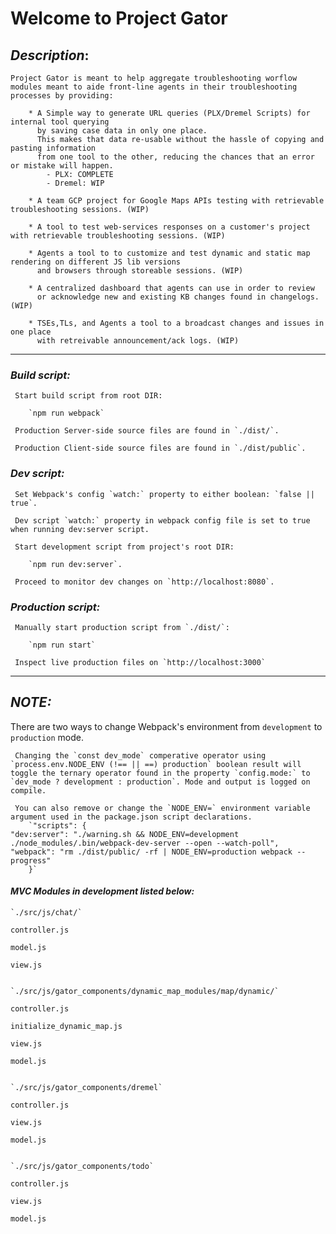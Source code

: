 #                                        Welcome to Project Gator


## _Description_: 

    Project Gator is meant to help aggregate troubleshooting worflow modules meant to aide front-line agents in their troubleshooting processes by providing:

        * A Simple way to generate URL queries (PLX/Dremel Scripts) for internal tool querying 
          by saving case data in only one place. 
          This makes that data re-usable without the hassle of copying and pasting information 
          from one tool to the other, reducing the chances that an error or mistake will happen. 
            - PLX: COMPLETE
            - Dremel: WIP 

        * A team GCP project for Google Maps APIs testing with retrievable troubleshooting sessions. (WIP)

        * A tool to test web-services responses on a customer's project with retrievable troubleshooting sessions. (WIP)

        * Agents a tool to to customize and test dynamic and static map rendering on different JS lib versions 
          and browsers through storeable sessions. (WIP)

        * A centralized dashboard that agents can use in order to review 
          or acknowledge new and existing KB changes found in changelogs. (WIP)

        * TSEs,TLs, and Agents a tool to a broadcast changes and issues in one place 
          with retreivable announcement/ack logs. (WIP)


***

### _Build script:_
    
     Start build script from root DIR: 
        
        `npm run webpack`

     Production Server-side source files are found in `./dist/`.

     Production Client-side source files are found in `./dist/public`.

### _Dev script:_ 
    
     Set Webpack's config `watch:` property to either boolean: `false || true`.
 
     Dev script `watch:` property in webpack config file is set to true when running dev:server script. 
    
     Start development script from project's root DIR:
        
        `npm run dev:server`.

     Proceed to monitor dev changes on `http://localhost:8080`.

### _Production  script:_

     Manually start production script from `./dist/`: 
    
        `npm run start` 

     Inspect live production files on `http://localhost:3000`

***

## _NOTE:_ 

There are two ways to change Webpack's environment from `development` to `production` mode. 

     Changing the `const dev_mode` comperative operator using `process.env.NODE_ENV (!== || ==) production` boolean result will toggle the ternary operator found in the property `config.mode:` to `dev_mode ? development : production`. Mode and output is logged on compile.  

     You can also remove or change the `NODE_ENV=` environment variable argument used in the package.json script declarations.
        `"scripts": {
    "dev:server": "./warning.sh && NODE_ENV=development ./node_modules/.bin/webpack-dev-server --open --watch-poll",
    "webpack": "rm ./dist/public/ -rf | NODE_ENV=production webpack --progress"
        }` 

#### _MVC Modules in development listed below:_



    `./src/js/chat/`

    controller.js

    model.js

    view.js


    `./src/js/gator_components/dynamic_map_modules/map/dynamic/`

    controller.js

    initialize_dynamic_map.js

    view.js

    model.js


    `./src/js/gator_components/dremel`

    controller.js

    view.js

    model.js


    `./src/js/gator_components/todo`

    controller.js

    view.js

    model.js